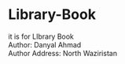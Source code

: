 # Library-Book
it is for LIbrary Book 
<br>
Author: Danyal Ahmad
<br>
Author Address: North Waziristan 
